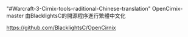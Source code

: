 "#Warcraft-3-Cirnix-tools-raditional-Chinese-translation"
OpenCirnix-master 由BlacklightsC的開源程序進行繁體中文化

https://github.com/BlacklightsC/OpenCirnix
